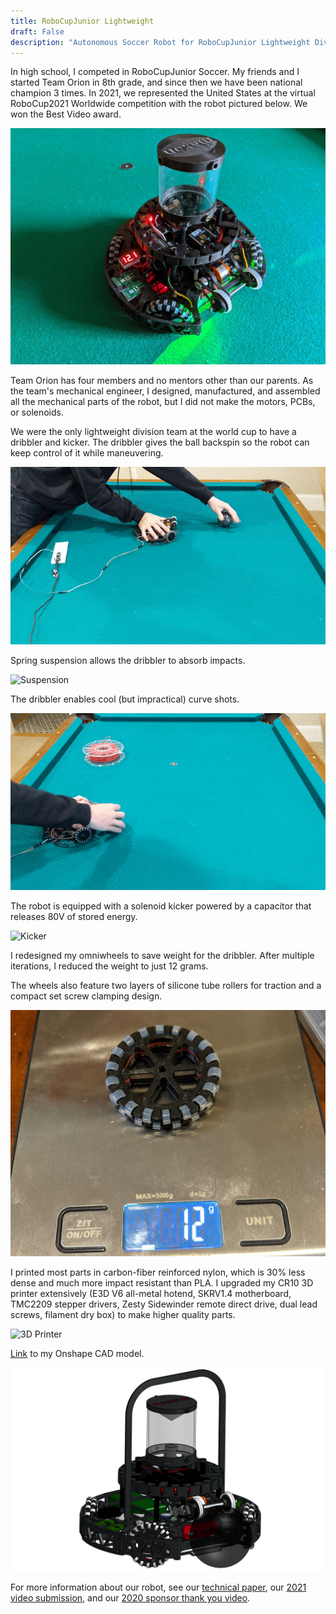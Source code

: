 ```yaml
---
title: RoboCupJunior Lightweight
draft: False
description: "Autonomous Soccer Robot for RoboCupJunior Lightweight Division"
---
```


In high school, I competed in RoboCupJunior Soccer. My friends and I started Team Orion in 8th grade, and since then we have been national champion 3 times. In 2021, we represented the United States at the virtual RoboCup2021 Worldwide competition with the robot pictured below. We won the Best Video award.

![Lightweight Robot](images/rcj_v6.jpg)

Team Orion has four members and no mentors other than our parents. As the team's mechanical engineer, I designed, manufactured, and assembled all the mechanical parts of the robot, but I did not make the motors, PCBs, or solenoids. 

We were the only lightweight division team at the world cup to have a dribbler and kicker. The dribbler gives the ball backspin so the robot can keep control of it while maneuvering.

![Dribbler](images/dribbler_compressed.gif)

Spring suspension allows the dribbler to absorb impacts.

![Suspension](images/dribbler_slomo.gif)

The dribbler enables cool (but impractical) curve shots.

![Curve Shot](images/trickshot.gif)

The robot is equipped with a solenoid kicker powered by a capacitor that releases 80V of stored energy.

![Kicker](images/kicker_compressed.gif)

I redesigned my omniwheels to save weight for the dribbler. After multiple iterations, I reduced the weight to just 12 grams. 

The wheels also feature two layers of silicone tube rollers for traction and a compact set screw clamping design.

![Omni](images/lightweight_omnis.jpg)

I printed most parts in carbon-fiber reinforced nylon, which is 30% less dense and much more impact resistant than PLA. I upgraded my CR10 3D printer extensively (E3D V6 all-metal hotend, SKRV1.4 motherboard, TMC2209 stepper drivers, Zesty Sidewinder remote direct drive, dual lead screws, filament dry box) to make higher quality parts.

![3D Printer](images/3dprinter.png)

[Link](https://cad.onshape.com/documents/3d5efefe4047dcd9d6910649/w/6fe323fdc0b05086fecb60ba/e/13b73def6a4212ae61e4a6c4?renderMode=0&uiState=63424617ba73f7146a152100) to my Onshape CAD model.

![CAD](images/cad.png)

For more information about our robot, see our [technical paper](https://robocupjuniortc.github.io/soccer-2021/pdfs/TDPs/LWL_Orion.pdf), our [2021 video submission](https://www.youtube.com/watch?v=EiC6TM8G3RY), and our [2020 sponsor thank you video](https://www.youtube.com/watch?v=nJy8fdx0ffE).